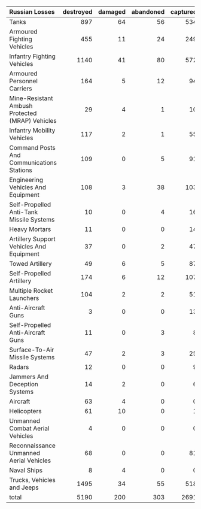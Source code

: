 | Russian Losses                                   |   destroyed |   damaged |   abandoned |   captured |   total |
|:-------------------------------------------------|------------:|----------:|------------:|-----------:|--------:|
| Tanks                                            |         897 |        64 |          56 |        534 |    1551 |
| Armoured Fighting Vehicles                       |         455 |        11 |          24 |        249 |     739 |
| Infantry Fighting Vehicles                       |        1140 |        41 |          80 |        572 |    1833 |
| Armoured Personnel Carriers                      |         164 |         5 |          12 |         94 |     275 |
| Mine-Resistant Ambush Protected  (MRAP) Vehicles |          29 |         4 |           1 |         10 |      44 |
| Infantry Mobility Vehicles                       |         117 |         2 |           1 |         55 |     175 |
| Command Posts And Communications Stations        |         109 |         0 |           5 |         91 |     205 |
| Engineering Vehicles And Equipment               |         108 |         3 |          38 |        103 |     252 |
| Self-Propelled Anti-Tank Missile Systems         |          10 |         0 |           4 |         16 |      30 |
| Heavy Mortars                                    |          11 |         0 |           0 |         14 |      25 |
| Artillery Support Vehicles And Equipment         |          37 |         0 |           2 |         47 |      86 |
| Towed Artillery                                  |          49 |         6 |           5 |         87 |     147 |
| Self-Propelled Artillery                         |         174 |         6 |          12 |        107 |     299 |
| Multiple Rocket Launchers                        |         104 |         2 |           2 |         51 |     159 |
| Anti-Aircraft Guns                               |           3 |         0 |           0 |         13 |      16 |
| Self-Propelled Anti-Aircraft Guns                |          11 |         0 |           3 |          8 |      22 |
| Surface-To-Air Missile Systems                   |          47 |         2 |           3 |         25 |      77 |
| Radars                                           |          12 |         0 |           0 |          9 |      21 |
| Jammers And Deception Systems                    |          14 |         2 |           0 |          6 |      22 |
| Aircraft                                         |          63 |         4 |           0 |          0 |      67 |
| Helicopters                                      |          61 |        10 |           0 |          1 |      72 |
| Unmanned Combat Aerial Vehicles                  |           4 |         0 |           0 |          0 |       4 |
| Reconnaissance Unmanned Aerial Vehicles          |          68 |         0 |           0 |         81 |     149 |
| Naval Ships                                      |           8 |         4 |           0 |          0 |      12 |
| Trucks, Vehicles and Jeeps                       |        1495 |        34 |          55 |        518 |    2102 |
| total                                            |        5190 |       200 |         303 |       2691 |    8384 |